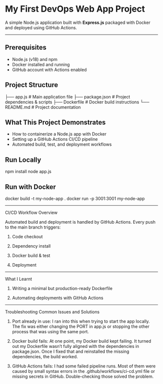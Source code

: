 # My First DevOps Web App Project

A simple Node.js application built with **Express.js** packaged with Docker and deployed using GitHub Actions.

----------------------------------------------------

## Prerequisites
- Node.js (v18) and npm  
- Docker installed and running  
- GitHub account with Actions enabled

## Project Structure
├── app.js # Main application file
├── package.json # Project dependencies & scripts
├── Dockerfile # Docker build instructions
└── README.md # Project documentation

## What This Project Demonstrates
- How to containerize a Node.js app with Docker  
- Setting up a GitHub Actions CI/CD pipeline  
- Automated build, test, and deployment workflows

## Run Locally
npm install
node app.js

## Run with Docker
docker build -t my-node-app .
docker run -p 3001:3001 my-node-app

--------------------------------------------------

CI/CD Workflow Overview 

Automated build and deployment is handled by GitHub Actions.
Every push to the main branch triggers:

1. Code checkout

2. Dependency install

3. Docker build & test

4. Deployment

-------------------------------------------------

What I Learnt

1. Writing a minimal but production-ready Dockerfile

2. Automating deployments with GitHub Actions

------------------------------------------------

Troubleshooting Common Issues and Solutions

1. Port already in use: I ran into this when trying to start the app locally. The fix was either changing the PORT in app.js or stopping the other process that was using the same port.

2. Docker build fails: At one point, my Docker build kept failing. It turned out my Dockerfile wasn’t fully aligned with the dependencies in package.json. Once I fixed that and reinstalled the missing dependencies, the build worked.

3. GitHub Actions fails: I had some failed pipeline runs. Most of them were caused by small syntax errors in the .github/workflows/ci-cd.yml file or missing secrets in GitHub. Double-checking those solved the problem.


